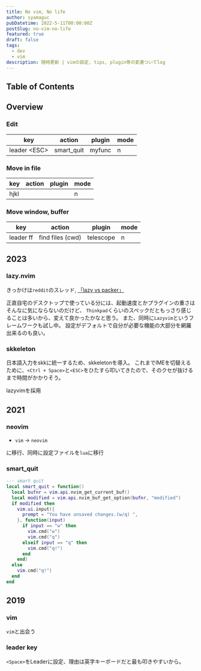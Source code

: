 ```yaml
---
title: No vim, No life
author: syamaguc
pubDatetime: 2022-5-11T00:00:00Z
postSlug: no-vim-no-life
featured: true
draft: false
tags:
  - dev
  - vim
description: 随時更新 | vimの設定, tips, plugin等の変遷ついてlog
---
```


## Table of Contents

## Overview

### Edit

| key            | action     | plugin | mode |
| -------------- | ---------- | ------ | ---- |
| leader \<ESC\> | smart_quit | myfunc | n    |

### Move in file

| key  | action | plugin | mode |
| ---- | ------ | ------ | ---- |
| hjkl |        |        | n    |

### Move window, buffer

| key       | action           | plugin    | mode |
| --------- | ---------------- | --------- | ---- |
| leader ff | find files (cwd) | telescope | n    |

## 2023

### lazy.nvim

きっかけは`reddit`のスレッド, [「lazy vs packer」](https://www.reddit.com/r/neovim/comments/11d1wjm/lazy_vs_packer/)

正直自宅のデスクトップで使っている分には、起動速度とかプラグインの重さはそんなに気にならないのだけど、
`Thinkpad`くらいのスペックだともっさり感じることは多いから、変えて良かったかなと思う。
また、同時に`Lazyvim`というフレームワークも試し中。
設定がデフォルトで自分が必要な機能の大部分を網羅出来るのも良い。

### skkeleton

日本語入力をskkに統一するため、skkeletonを導入。
これまでIMEを切替えるために、`<Ctrl + Space>`と`<ESC>`をひたすら叩いてきたので、そのクセが抜けるまで時間がかかりそう。

lazyvimを採用

## 2021

### neovim

- `vim` -> `neovim`

に移行、同時に設定ファイルを`lua`に移行

### smart_quit

```lua
--- smart quit
local smart_quit = function()
  local bufnr = vim.api.nvim_get_current_buf()
  local modified = vim.api.nvim_buf_get_option(bufnr, "modified")
  if modified then
    vim.ui.input({
      prompt = "You have unsaved changes.(w/q) ",
    }, function(input)
      if input == "w" then
        vim.cmd("w")
        vim.cmd("q")
      elseif input == "q" then
        vim.cmd("q!")
      end
    end)
  else
    vim.cmd("q!")
  end
end
```

## 2019

### vim

`vim`と出会う

### leader key

`<Space>`をLeaderに設定、理由は英字キーボードだと最も叩きやすいから。
